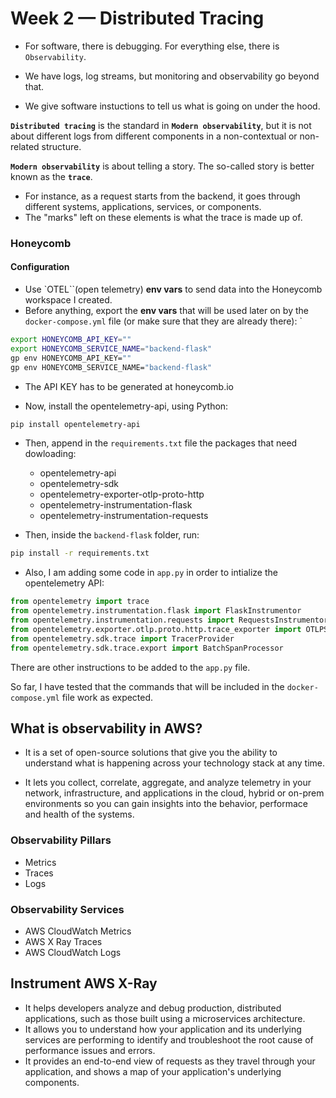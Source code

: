 # Week 2 — Distributed Tracing

- For software, there is debugging. For everything else, there is `Observability`.

- We have logs, log streams, but monitoring and observability go beyond that.

- We give software instuctions to tell us what is going on under the hood.

**`Distributed tracing`** is the standard in **`Modern observability`**, but it is not about different logs from different components in a non-contextual or non-related structure. 

**`Modern observability`** is about telling a story. The so-called story is better known as the **`trace`**. 

- For instance, as a request starts from the backend, it goes through different systems, applications, services, or components. 
- The "marks" left on these elements is what the trace is made up of.

### Honeycomb

#### Configuration
- Use `OTEL``(open telemetry) **env vars** to send data into the Honeycomb workspace I created.
- Before anything, export the **env vars** that will be used later on by the `docker-compose.yml` file (or make sure that they are already there):
`
```sh
export HONEYCOMB_API_KEY=""
export HONEYCOMB_SERVICE_NAME="backend-flask"
gp env HONEYCOMB_API_KEY=""
gp env HONEYCOMB_SERVICE_NAME="backend-flask"
```
- The API KEY has to be generated at honeycomb.io

- Now, install the opentelemetry-api, using Python:

```sh
pip install opentelemetry-api
```

- Then, append in the `requirements.txt` file the packages that need dowloading:
  - opentelemetry-api 
  - opentelemetry-sdk 
  - opentelemetry-exporter-otlp-proto-http 
  - opentelemetry-instrumentation-flask 
  - opentelemetry-instrumentation-requests

- Then, inside the `backend-flask` folder, run:

```sh
pip install -r requirements.txt
```

- Also, I am adding some code in `app.py` in order to intialize the opentelemetry API:

```python
from opentelemetry import trace
from opentelemetry.instrumentation.flask import FlaskInstrumentor
from opentelemetry.instrumentation.requests import RequestsInstrumentor
from opentelemetry.exporter.otlp.proto.http.trace_exporter import OTLPSpanExporter
from opentelemetry.sdk.trace import TracerProvider
from opentelemetry.sdk.trace.export import BatchSpanProcessor
```

There are other instructions to be added to the `app.py` file.

So far, I have tested that the commands that will be included in the `docker-compose.yml` file work as expected.

## What is observability in AWS?

- It is a set of open-source solutions that give you the ability to understand what is happening across your technology stack at any time.

- It lets you collect, correlate, aggregate, and analyze telemetry in your network, infrastructure, and applications in the cloud, hybrid or on-prem environments so you can gain insights into the behavior, performace and health of the systems.

### Observability Pillars

- Metrics 
- Traces 
- Logs

### Observability Services

- AWS CloudWatch Metrics
- AWS X Ray Traces
- AWS CloudWatch Logs

## Instrument AWS X-Ray

- It helps developers analyze and debug production, distributed applications, such as those built using a microservices architecture.
- It allows you to understand how your application and its underlying services are performing to identify and troubleshoot the root cause of performance issues and errors.
- It provides an end-to-end view of requests as they travel through your application, and shows a map of your application's underlying components.






